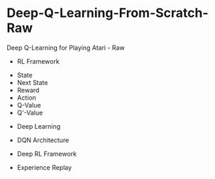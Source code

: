 # Deep-Q-Learning-From-Scratch-Raw
Deep Q-Learning for Playing Atari - Raw 

* RL Framework 
- State
- Next State
- Reward 
- Action
- Q-Value
- Q'-Value
* Deep Learning
- DQN Architecture
* Deep RL Framework 
- Experience Replay
